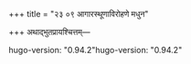 +++
title = "२३ ०९ आगारस्थूणाविरोहणे मधुन"

+++
अथाद्भुतप्रायश्चित्तम्—

hugo-version: "0.94.2"hugo-version: "0.94.2"